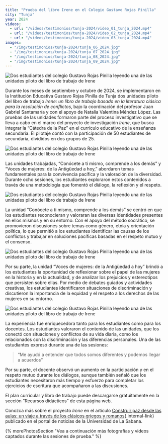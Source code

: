 ```yaml
---
title: "Prueba del libro Irene en el Colegio Gustavo Rojas Pinilla"
city: "Tunja"
year: 2024
videos:
  - url: "/videos/testimonios/tunja-2024/video_01_tunja_2024.mp4"
  - url: "/videos/testimonios/tunja-2024/video_02_tunja_2024.mp4"
  - url: "/videos/testimonios/tunja-2024/video_03_tunja_2024.mp4"
images:
  - "/img/testimonios/tunja-2024/tunja_06_2024.jpg"
  - "/img/testimonios/tunja-2024/tunja_07_2024.jpg"
  - "/img/testimonios/tunja-2024/tunja_08_2024.jpg"
  - "/img/testimonios/tunja-2024/tunja_09_2024.jpg"
---
```


<img src="/img/testimonios/tunja-2024/tunja_01_2024.jpg" alt="Dos estudiantes del colegio Gustavo Rojas Pinilla leyendo una de las unidades piloto del libro de trabajo de Irene" class="testimonial-image">

Durante los meses de septiembre y octubre de 2024, se implementaron en la Institución Educativa Gustavo Rojas Pinilla de Tunja dos unidades piloto del libro de trabajo *Irene: un libro de trabajo basado en la literatura clásica para la resolución de conflictos*, bajo la coordinación del profesor Juan Gabriel Santamaría y con el apoyo de Natalia Valentina Méndez López. Las pruebas de las unidades formaron parte del proceso investigativo que se lleva a cabo en el marco del proyecto de investigación *Irene*, que busca integrar la “Cátedra de la Paz” en el currículo educativo de la enseñanza secundaria. El pilotaje contó con la participación de 50 estudiantes de secundaria, divididos en dos grupos de 25.

<img src="/img/testimonios/tunja-2024/tunja_02_2024.jpg" alt="Dos estudiantes del colegio Gustavo Rojas Pinilla leyendo una de las unidades piloto del libro de trabajo de Irene" class="testimonial-image">

Las unidades trabajadas, “Conócete a ti mismo, comprende a los demás” y “Voces de mujeres: de la Antigüedad a hoy,” abordaron temas fundamentales para la convivencia pacífica y la valoración de la diversidad. Durante ocho sesiones, los estudiantes exploraron estos contenidos a través de una metodología que fomentó el diálogo, la reflexión y el respeto.

<img src="/img/testimonios/tunja-2024/tunja_03_2024.jpg" alt="Dos estudiantes del colegio Gustavo Rojas Pinilla leyendo una de las unidades piloto del libro de trabajo de Irene" class="testimonial-image">

La unidad “Conócete a ti mismo, comprende a los demás” se centró en que los estudiantes reconocieran y valoraran las diversas identidades presentes en ellos mismos y en su entorno. Con el apoyo del método socrático, se promovieron discusiones sobre temas como género, etnia y orientación política, lo que permitió a los estudiantes identificar las causas de los conflictos y trabajar en soluciones pacíficas basadas en el respeto mutuo y el consenso.

<img src="/img/testimonios/tunja-2024/tunja_04_2024.jpg" alt="Dos estudiantes del colegio Gustavo Rojas Pinilla leyendo una de las unidades piloto del libro de trabajo de Irene" class="testimonial-image">

Por su parte, la unidad “Voces de mujeres: de la Antigüedad a hoy” brindó a los estudiantes la oportunidad de reflexionar sobre el papel de las mujeres en la historia y en la actualidad, y de analizar los prejuicios y estereotipos que persisten sobre ellas. Por medio de debates guiados y actividades creativas, los estudiantes identificaron situaciones de discriminación y discutieron la importancia de la equidad y el respeto a los derechos de las mujeres en su entorno.

<img src="/img/testimonios/tunja-2024/tunja_05_2024.jpg" alt="Dos estudiantes del colegio Gustavo Rojas Pinilla leyendo una de las unidades piloto del libro de trabajo de Irene" class="testimonial-image">

La experiencia fue enriquecedora tanto para los estudiantes como para los docentes. Los estudiantes valoraron el contenido de las unidades, que los conectó con situaciones y conflictos de su vida diaria, como los relacionados con la discriminación y las diferencias personales. Una de las estudiantes expresó durante una de las sesiones:

> “Me ayudó a entender que todos somos diferentes y podemos llegar a acuerdos”

Por su parte, el docente observó un aumento en la participación y en el respeto mutuo durante los diálogos, aunque también señaló que los estudiantes necesitaron más tiempo y esfuerzo para completar los ejercicios de escritura que acompañaron a las discusiones.

El plan curricular y libro de trabajo puede descargarse gratuitamente en la sección “Recursos didácticos” de esta página web.

Conozca más sobre el proyecto *Irene* en el artículo [Construir paz desde las aulas: un viaje a través de los clásicos griegos y romanos](https://www.unisabana.edu.co/portaldenoticias/paso-en-la-sabana/construir-paz-desde-las-aulas-un-viaje-a-traves-de-los-clasicos-griegos-y-romanos/){.internal-link} publicado en el portal de noticias de la Universidad de La Sabana.

{% morePhotosSection "Vea a continuación más fotografías y videos captados durante las sesiones de prueba." %}


